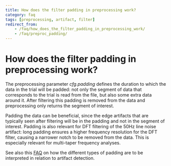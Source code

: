 ```yaml
---
title: How does the filter padding in preprocessing work?
category: faq
tags: [preprocessing, artifact, filter]
redirect_from:
    - /faq/how_does_the_filter_padding_in_preprocessing_work/
    - /faq/preproc_padding/
---
```


# How does the filter padding in preprocessing work?

The preprocessing parameter _cfg.padding_ defines the duration to which the data in the trial will be padded: not only the segment of data that corresponds to the trial is read from the file, but also some extra data around it. After filtering this padding is removed from the data and preprocessing only returns the segment of interest.

Padding the data can be beneficial, since the edge artifacts that are typically seen after filtering will be in the padding and not in the segment of interest. Padding is also relevant for DFT filtering of the 50Hz line noise artifact: long padding ensures a higher frequency resolution for the DFT filter, causing a narrower notch to be removed from the data. This is especially relevant for multi-taper frequency analyses.

See also this [FAQ](/faq/artifact_padding) on how the different types of padding are to be interpreted in relation to artifact detection.
